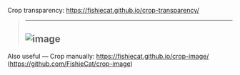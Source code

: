 Crop transparency: https://fishiecat.github.io/crop-transparency/

>---
>![image](https://github.com/user-attachments/assets/35b8cded-c507-45ec-bcc1-0a7039691e6e)
>---

Also useful — Crop manually: https://fishiecat.github.io/crop-image/ (https://github.com/FishieCat/crop-image)
